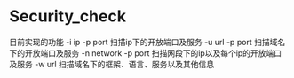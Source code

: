 # Security_check
目前实现的功能 
  -i ip -p port  扫描ip下的开放端口及服务
  -u url -p port 扫描域名下的开放端口及服务
  -n network -p port 扫描网段下的ip以及每个ip的开放端口及服务
  -w url 扫描域名下的框架、语言、服务以及其他信息
